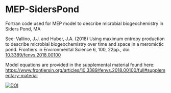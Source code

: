 # MEP-SidersPond
Fortran code used for MEP model to describe microbial biogeochemistry in Siders Pond, MA

See: Vallino, J.J. and Huber, J.A. (2018) Using maximum entropy production to describe microbial biogeochemistry over time and space in a meromictic pond. Frontiers in Environmental Science 6, 100, 22pp., doi: <a href="https://doi.org/10.3389/fenvs.2018.00100">10.3389/fenvs.2018.00100</a>

Model equations are provided in the supplemental material found here: 
https://www.frontiersin.org/articles/10.3389/fenvs.2018.00100/full#supplementary-material

<a href="https://zenodo.org/badge/latestdoi/128092947"><img src="https://zenodo.org/badge/128092947.svg" alt="DOI"></a>


